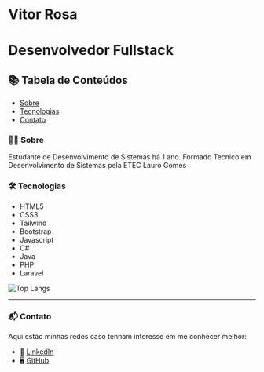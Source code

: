 
# Vitor Rosa
# Desenvolvedor Fullstack

## 📚 Tabela de Conteúdos

- [Sobre](#-Sobre)
- [Tecnologias](#-Tecnologias)
- [Contato](#-**Contato**)


### 🧑‍💻 Sobre
Estudante de Desenvolvimento de Sistemas há 1 ano.
Formado Tecnico em Desenvolvimento de Sistemas pela ETEC Lauro Gomes

### 🛠️ Tecnologias

- HTML5
- CSS3
- Tailwind
- Bootstrap
- Javascript
- C#
- Java 
- PHP
- Laravel

![Top Langs](https://github-readme-stats-git-masterrstaa-rickstaa.vercel.app/api/top-langs/?username=spiritusliber&bg_color=000&border_color=30A3DC&title_color=E94D5F&text_color=FFF)

---

### 📬 **Contato**
Aqui estão minhas redes caso tenham interesse em me conhecer melhor:

- 💼 [LinkedIn](https://www.linkedin.com/in/vitor-rosa-363271230/)
- 🖥️ [GitHub](https://github.com/Spiritusliber)

